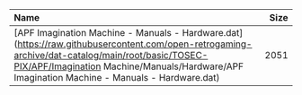|Name|Size|
|:---|---:|
|[APF Imagination Machine - Manuals - Hardware.dat](https://raw.githubusercontent.com/open-retrogaming-archive/dat-catalog/main/root/basic/TOSEC-PIX/APF/Imagination Machine/Manuals/Hardware/APF Imagination Machine - Manuals - Hardware.dat)|2051|
